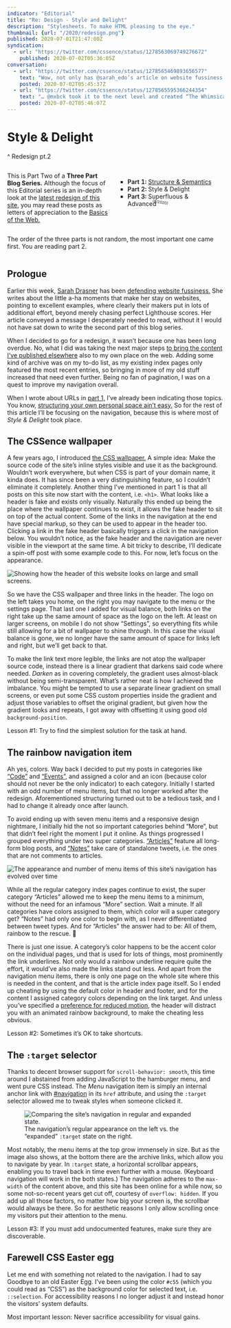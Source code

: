 ```yaml
---
indicator: "Editorial"
title: "Re: Design - Style and Delight"
description: "Stylesheets. To make HTML pleasing to the eye."
thumbnail: {url: "/2020/redesign.png"}
published: 2020-07-01T21:47:00Z
syndication:
  - url: "https://twitter.com/cssence/status/1278563069749276672"
    published: 2020-07-02T05:36:05Z
conversation:
  - url: "https://twitter.com/cssence/status/1278565469893656577"
    text: "Wow, not only has @sarah_edo’s article on website fussiness [css-tricks.com/in-defense-of-a-fussy-website/](https://css-tricks.com/in-defense-of-a-fussy-website/) been an inspiration for my latest blog post, but then …"    
    posted: 2020-07-02T05:45:37Z
  - url: "https://twitter.com/cssence/status/1278565595366244354"
    text: "… @mxbck took it to the next level and created “The Whimsical Web”, a collection of websites that spark joy. 😉<br>[whimsical.club](https://whimsical.club/)"
    posted: 2020-07-02T05:46:07Z
---
```


# Style & Delight
^ Redesign pt.2

<div class="passage"><style>
@media (min-width: 40em){.passage{display:grid;gap:0 1.75rem;grid-template-areas:'intro list' 'note note';grid-template-columns:1fr 1fr;align-items:start}}
.passage ol{counter-reset:part;list-style-type:square;grid-area:list;margin-top:.5rem;padding:1.25rem .875rem .5rem;border:1px solid var(--color-bg-subtle);border-radius:var(--border-radius)}
.passage li::before{counter-increment:part;content:"Part " counter(part) ": ";font-variant-numeric:lining-nums tabular-nums;font-weight:600}
.passage p{grid-area:note}
.passage style+p{grid-area:intro}
.passage small{position:absolute;margin-left:-1em;background-color:var(--color-accent);border-radius:.25em 75%;font-size:62.5%;white-space:nowrap;transform:rotate(9deg)}
</style>

This is Part Two of a <strong id="3-part-blog-series">Three Part Blog Series.</strong> Although the focus of this Editorial series is an in-depth look at the [latest redesign of this site](/2019/just-launch), you may read these posts as letters of appreciation to the [Basics of the Web.](/2016/webdesign-basics)

<ol aria-labelledby="3-part-blog-series">
<li><a href="/2020/redesign-structure-and-semantics">Structure &amp; Semantics</a></li>
<li>Style &amp; Delight</li>
<li>Superfluous &amp; Advanced <small>(8/2020)</small></li>
</ol>

The order of the three parts is not random, the most important one came first. You are reading part 2.

</div>

## Prologue

Earlier this week, [Sarah Drasner](https://twitter.com/sarah_edo) has been [defending website fussiness.](https://css-tricks.com/in-defense-of-a-fussy-website/) She writes about the little a-ha moments that make her stay on websites, pointing to excellent examples, where clearly their makers put in lots of additional effort, beyond merely chasing perfect Lighthouse scores. Her article conveyed a message I desperately needed to read, without it I would not have sat down to write the second part of this blog series.

When I decided to go for a redesign, it wasn’t because one has been long overdue. No, what I did was taking the next major steps [to bring the content I’ve published elsewhere](/2015/own-your-own-data) also to my own place on the web. Adding some kind of archive was on my to-do list, as my existing index pages only featured the most recent entries, so bringing in more of my old stuff increased that need even further. Being no fan of pagination, I was on a quest to improve my navigation overall.

When I wrote about URLs in [part 1,](/2020/redesign-structure-and-semantics) I’ve already been indicating those topics. You know, [structuring your own personal space ain’t easy.](/2019/powered-by-netlify) So for the rest of this article I’ll be focusing on the navigation, because this is where most of _Style & Delight_ took place.

## The CSSence wallpaper

A few years ago, I introduced [the CSS wallpaper.](/2016/redesign) A simple idea: Make the source code of the site’s inline styles visible and use it as the background. Wouldn’t work everywhere, but when CSS is part of your domain name, it kinda does. It has since been a very distinguishing feature, so I couldn’t eliminate it completely. Another thing I’ve mentioned in part 1 is that all posts on this site now start with the content, i.e. `<h1>`. What looks like a header is fake and exists only visually. Naturally this ended up being the place where the wallpaper continues to exist, it allows the fake header to sit on top of the actual content. Some of the links in the navigation at the end have special markup, so they can be used to appear in the header too. Clicking a link in the fake header basically triggers a click in the navigation below. You wouldn’t notice, as the fake header and the navigation are never visible in the viewport at the same time. A bit tricky to describe, I’ll dedicate a spin-off post with some example code to this. For now, let’s focus on the appearance.

<p class="standout"><img src="/2020/redesign-style-and-delight.fake-header.png" alt="Showing how the header of this website looks on large and small screens."></p>

So we have the CSS wallpaper and three links in the header. The logo on the left takes you home, on the right you may navigate to the menu or the settings page. That last one I added for visual balance, both links on the right take up the same amount of space as the logo on the left. At least on larger screens, on mobile I do not show “Settings”, so everything fits while still allowing for a bit of wallpaper to shine through. In this case the visual balance is gone, we no longer have the same amount of space for links left and right, but we’ll get back to that.

To make the link text more legible, the links are not atop the wallpaper source code, instead there is a linear gradient that darkens said code where needed. _Darken_ as in covering completely, the gradient uses almost-black without being semi-transparent. What’s rather neat is how I achieved the imbalance. You might be tempted to use a separate linear gradient on small screens, or even put some CSS custom properties inside the gradient and adjust those variables to offset the original gradient, but given how the gradient looks and repeats, I got away with offsetting it using good old `background-position`.

Lesson #1: Try to find the simplest solution for the task at hand.

## The rainbow navigation item

Ah yes, colors. Way back I decided to put my posts in categories like [“Code”](/code) and [“Events”,](/events) and assigned a color and an icon (because color should not never be the only indicator) to each category. Initially I started with an odd number of menu items, but that no longer worked after the redesign. Aforementioned structuring turned out to be a tedious task, and I had to change it already once after launch.

To avoid ending up with seven menu items and a responsive design nightmare, I initially hid the not so important categories behind “More”, but that didn’t feel right the moment I put it online. As things progressed I grouped everything under two super categories. [“Articles”](/articles) feature all long-form blog posts, and [“Notes”](/notes) take care of standalone tweets, i.e. the ones that are not comments to articles.

<p class="standout"><img src="/2020/redesign-style-and-delight.navigation-versions.png" alt="The appearance and number of menu items of this site’s navigation has evolved over time"></p>

While all the regular category index pages continue to exist, the super category “Articles” allowed me to keep the menu items to a minimum, without the need for an infamous “More” section. Wait a minute. If all categories have colors assigned to them, which color will a super category get? “Notes” had only one color to begin with, as I never differentiated between tweet types. And for “Articles” the answer had to be: All of them, rainbow to the rescue. 🌈

There is just one issue. A category’s color happens to be the accent color on the individual pages, und that is used for lots of things, most prominently the link underlines. Not only would a rainbow underline require quite the effort, it would’ve also made the links stand out less. And apart from the navigation menu items, there is only one page on the whole site where this is needed in the content, and that is the article index page itself. So I ended up cheating by using the default color in header and footer, and for the content I assigned category colors depending on the link target. And unless you’ve specified a [preference for reduced motion,](https://css-tricks.com/introduction-reduced-motion-media-query/) the header will distract you with an animated rainbow background, to make the cheating less obvious.

Lesson #2: Sometimes it’s OK to take shortcuts.

## The `:target` selector

Thanks to decent browser support for `scroll-behavior: smooth`, this time around I abstained from adding JavaScript to the hamburger menu, and went pure CSS instead. The _Menu_ navigation item is simply an internal anchor link with [#navigation](#navigation) in its `href` attribute, and using the `:target` selector allowed me to tweak styles when someone clicked it.

<figure class="standout"><img src="/2020/redesign-style-and-delight.navigation-target.png" alt="Comparing the site’s navigation in regular and expanded state."><figcaption>The navigation’s regular appearance on the left vs. the “expanded” <code>:target</code> state on the right.</figcaption></figure>

Most notably, the menu items at the top grow immensely in size. But as the image also shows, at the bottom there are the archive links, which allow you to navigate by year. In `:target` state, a horizontal scrollbar appears, enabling you to travel back in time even further with a mouse. (Keyboard navigation will work in the both states.) The navigation adheres to the `max-width` of the content above, and this site has been online for a while now, so some not-so-recent years get cut off, courtesy of `overflow: hidden`. If you add up all those factors, no matter how big your screen is, the scrollbar would always be there. So for aesthetic reasons I only allow scrolling once my visitors put their attention to the menu.

Lesson #3: If you must add undocumented features, make sure they are discoverable.

## Farewell CSS Easter egg

Let me end with something not related to the navigation. I had to say Goodbye to an old Easter Egg. I’ve been using the color `#c55` (which you could read as “CSS”) as the background color for selected text, i.e. `::selection`. For accessibility reasons I no longer adjust it and instead honor the visitors’ system defaults.

Most important lesson: Never sacrifice accessibility for visual gains.
